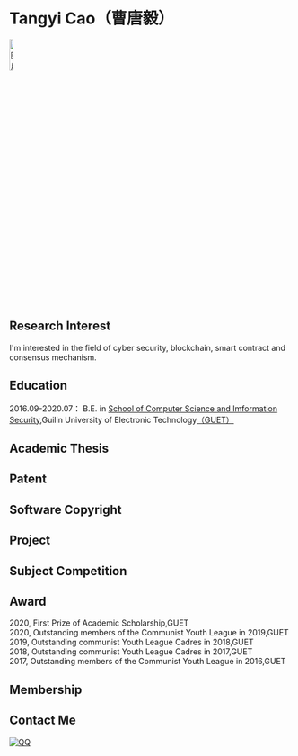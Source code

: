 # Tangyi Cao（曹唐毅）

<div align=left>
<img src="https://z3.ax1x.com/2021/04/23/cO2JKg.jpg" title="曹唐毅" alt="图片暂时无法显示" width = 12%/>
</div>

## Research Interest  
I'm interested in the field of cyber security, blockchain, smart contract and consensus mechanism.

## Education
2016.09-2020.07： B.E. in [School of Computer Science and Imformation Security](https://www.guet.edu.cn/dept3/xygk/xyjj.htm),Guilin University of Electronic Technology[（GUET）](https://www.guet.edu.cn)

## Academic Thesis

## Patent

## Software Copyright

## Project

## Subject Competition

## Award
2020, First Prize of Academic Scholarship,GUET  
2020, Outstanding members of the Communist Youth League in 2019,GUET  
2019, Outstanding communist Youth League Cadres in 2018,GUET  
2018, Outstanding communist Youth League Cadres in 2017,GUET  
2017, Outstanding members of the Communist Youth League in 2016,GUET  

## Membership

## Contact Me
<a target="_blank" href="http://wpa.qq.com/msgrd?v=3&uin=1539988923&site=qq&menu=yes"><img border="0" src="http://wpa.qq.com/pa?p=2:1539988923:52" alt=" QQ " title="点击添加QQ好友"/></a>
